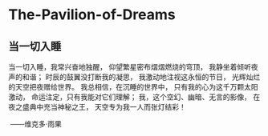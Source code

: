 # The-Pavilion-of-Dreams

## 当一切入睡

当一切入睡，我常兴奋地独醒，
仰望繁星密布熠熠燃烧的穹顶，
我静坐着倾听夜声的和谐；
时辰的鼓翼没打断我的凝思，
我激动地注视这永恒的节日，
光辉灿烂的天空把夜赠给世界。
我总相信，在沉睡的世界中，
只有我的心为这千万颗太阳激动，
命运注定，只有我能对它们理解；
我，这个空幻、幽暗、无言的影像，
在夜之盛典中充当神秘之王，
天空专为我一人而张灯结彩！

​					——维克多·雨果